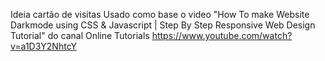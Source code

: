 
Ideia cartão de visitas
Usado como base o video "How To make Website Darkmode using CSS & Javascript | Step By Step Responsive Web Design Tutorial" do canal Online Tutorials
https://www.youtube.com/watch?v=a1D3Y2NhtcY